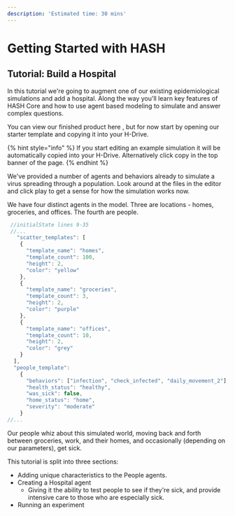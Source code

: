 ```yaml
---
description: 'Estimated time: 30 mins'
---
```


# Getting Started with HASH

## Tutorial: Build a Hospital

In this tutorial we're going to augment one of our existing epidemiological simulations and add a hospital. Along the way you'll learn key features of HASH Core and how to use agent based modeling to simulate and answer complex questions.  

You can view our finished product here , but for now start by opening our starter template and copying it into your H-Drive.

{% hint style="info" %}
If you start editing an example simulation it will be automatically copied into your H-Drive. Alternatively click copy in the top banner of the page.
{% endhint %}

We've provided a number of agents and behaviors already to simulate a virus spreading through a population. Look around at the files in the editor and click play to get a sense for how the simulation works now.

We have four distinct agents in the model. Three are locations - homes, groceries, and offices. The fourth are people. 

```javascript
 //initialState lines 9-35
 //...
   "scatter_templates": [
    {
      "template_name": "homes",
      "template_count": 100,
      "height": 2,
      "color": "yellow"
    },
    {
      "template_name": "groceries",
      "template_count": 3,
      "height": 2,
      "color": "purple"
    },
    {
      "template_name": "offices",
      "template_count": 10,
      "height": 2,
      "color": "grey"
    }
  ],
  "people_template": 
    {
      "behaviors": ["infection", "check_infected", "daily_movement_2"],
      "health_status": "healthy",
      "was_sick": false,
      "home_status": "home",
      "severity": "moderate"
    }
//...
```

Our people whiz about this simulated world, moving back and forth between groceries, work, and their homes, and occasionally \(depending on our parameters\), get sick. 

This tutorial is split into three sections: 

* Adding unique characteristics to the People agents.
* Creating a Hospital agent
  * Giving it the ability to test people to see if they're sick, and provide intensive care to those who are especially sick.
*   Running an experiment



